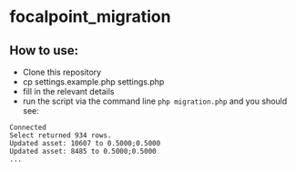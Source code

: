 # focalpoint_migration

## How to use:
- Clone this repository
- cp settings.example.php settings.php
- fill in the relevant details
- run the script via the command line `php migration.php` and you should see:

```
Connected
Select returned 934 rows.
Updated asset: 10607 to 0.5000;0.5000
Updated asset: 8485 to 0.5000;0.5000
...
```
